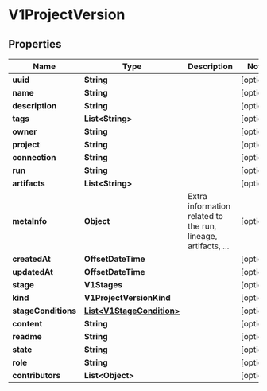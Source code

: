 

# V1ProjectVersion


## Properties

| Name | Type | Description | Notes |
|------------ | ------------- | ------------- | -------------|
|**uuid** | **String** |  |  [optional] |
|**name** | **String** |  |  [optional] |
|**description** | **String** |  |  [optional] |
|**tags** | **List&lt;String&gt;** |  |  [optional] |
|**owner** | **String** |  |  [optional] |
|**project** | **String** |  |  [optional] |
|**connection** | **String** |  |  [optional] |
|**run** | **String** |  |  [optional] |
|**artifacts** | **List&lt;String&gt;** |  |  [optional] |
|**metaInfo** | **Object** | Extra information related to the run, lineage, artifacts, ... |  [optional] |
|**createdAt** | **OffsetDateTime** |  |  [optional] |
|**updatedAt** | **OffsetDateTime** |  |  [optional] |
|**stage** | **V1Stages** |  |  [optional] |
|**kind** | **V1ProjectVersionKind** |  |  [optional] |
|**stageConditions** | [**List&lt;V1StageCondition&gt;**](V1StageCondition.md) |  |  [optional] |
|**content** | **String** |  |  [optional] |
|**readme** | **String** |  |  [optional] |
|**state** | **String** |  |  [optional] |
|**role** | **String** |  |  [optional] |
|**contributors** | **List&lt;Object&gt;** |  |  [optional] |



